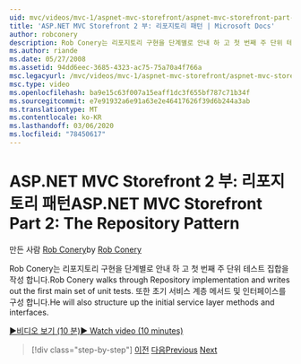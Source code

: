 ```yaml
---
uid: mvc/videos/mvc-1/aspnet-mvc-storefront/aspnet-mvc-storefront-part-2-the-repository-pattern
title: 'ASP.NET MVC Storefront 2 부: 리포지토리 패턴 | Microsoft Docs'
author: robconery
description: Rob Conery는 리포지토리 구현을 단계별로 안내 하 고 첫 번째 주 단위 테스트 집합을 작성 합니다. 또한 초기 서비스 계층을 구조화 readsubtree.
ms.author: riande
ms.date: 05/27/2008
ms.assetid: 94dd6eec-3685-4323-ac75-75a70a4f766a
msc.legacyurl: /mvc/videos/mvc-1/aspnet-mvc-storefront/aspnet-mvc-storefront-part-2-the-repository-pattern
msc.type: video
ms.openlocfilehash: ba9e15c63f007a15eaff1dc3f655bf787c71b34f
ms.sourcegitcommit: e7e91932a6e91a63e2e46417626f39d6b244a3ab
ms.translationtype: MT
ms.contentlocale: ko-KR
ms.lasthandoff: 03/06/2020
ms.locfileid: "78450617"
---
```

# <a name="aspnet-mvc-storefront-part-2-the-repository-pattern"></a><span data-ttu-id="b2957-104">ASP.NET MVC Storefront 2 부: 리포지토리 패턴</span><span class="sxs-lookup"><span data-stu-id="b2957-104">ASP.NET MVC Storefront Part 2: The Repository Pattern</span></span>

<span data-ttu-id="b2957-105">만든 사람 [Rob Conery](https://github.com/robconery)</span><span class="sxs-lookup"><span data-stu-id="b2957-105">by [Rob Conery](https://github.com/robconery)</span></span>

<span data-ttu-id="b2957-106">Rob Conery는 리포지토리 구현을 단계별로 안내 하 고 첫 번째 주 단위 테스트 집합을 작성 합니다.</span><span class="sxs-lookup"><span data-stu-id="b2957-106">Rob Conery walks through Repository implementation and writes out the first main set of unit tests.</span></span> <span data-ttu-id="b2957-107">또한 초기 서비스 계층 메서드 및 인터페이스를 구성 합니다.</span><span class="sxs-lookup"><span data-stu-id="b2957-107">He will also structure up the initial service layer methods and interfaces.</span></span>

[<span data-ttu-id="b2957-108">&#9654;비디오 보기 (10 분)</span><span class="sxs-lookup"><span data-stu-id="b2957-108">&#9654; Watch video (10 minutes)</span></span>](https://channel9.msdn.com/Blogs/ASP-NET-Site-Videos/aspnet-mvc-storefront-part-2-the-repository-pattern)

> [!div class="step-by-step"]
> <span data-ttu-id="b2957-109">[이전](aspnet-mvc-storefront-part-1-architectural-discussion-and-overview.md)
> [다음](aspnet-mvc-storefront-part-3-pipes-and-filters.md)</span><span class="sxs-lookup"><span data-stu-id="b2957-109">[Previous](aspnet-mvc-storefront-part-1-architectural-discussion-and-overview.md)
[Next](aspnet-mvc-storefront-part-3-pipes-and-filters.md)</span></span>
